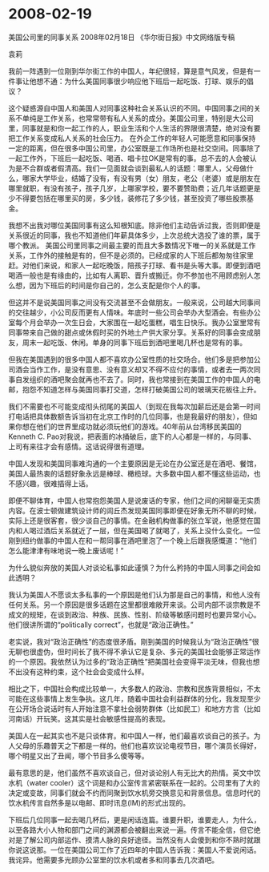 # 2008-02-19

美国公司里的同事关系    2008年02月18日 《华尔街日报》中文网络版专稿 

袁莉

我前一阵遇到一位刚到华尔街工作的中国人，年纪很轻，算是意气风发，但是有一件事让他想不通：为什么美国同事很少响应他下班后一起吃饭、打球、娱乐的倡议？

这个疑惑源自中国人和美国人对同事这种社会关系认识的不同。中国同事之间的关系不单纯是工作关系，也常常带有私人关系的成分。美国公司里，特别是大公司里，同事就是和你一起工作的人，职业生活和个人生活的界限很清楚，绝对没有要把工作关系变成私人关系的社会压力。 在外企工作的年轻人可能愿意和同事保持一定的距离，但在很多中国公司里，办公室既是工作场所也是社交空间。同事除了一起工作外，下班后一起吃饭、喝酒、唱卡拉OK是常有的事。总不去的人会被认为是不合群或者假清高。我们一见面就会谈到最私人的话题：哪里人，父母做什么，哪家大学毕业，结婚了没有，有没有男（女）朋友，老公（老婆）或是朋友在哪里就职，有没有孩子，孩子几岁，上哪家学校，要不要赞助费；近几年话题更是少不得要包括在哪里买的房，多少钱，装修花了多少钱，甚至投资了哪些股票基金。

我想不出我对哪位美国同事有这么知根知底。除非他们主动告诉过我，否则即便是关系很近的同事，我也不知道他们年薪具体多少，上次总统大选投了谁的票，属于哪个教派。 美国公司里同事之间最主要的而且大多数情况下唯一的关系就是工作关系，工作外的接触是有的，但不是必须的。已经成家的人下班后都匆匆往家里赶。对他们来说，和家人一起吃晚饭，陪孩子打球、看书是头等大事。即便到酒吧喝酒一般也是有缘由的，比如有人离职、晋升或搬迁。你不参加也不用顾虑别人怎么想，因为下班后的时间是你自己的，怎么支配是你个人的事。

但这并不是说美国同事之间没有交流甚至不会做朋友。一般来说，公司越大同事间的交往越少，小公司反而更有人情味。年底时一些公司会举办大型酒会。有些办公室每个月会举办一次生日会，大家围在一起吃蛋糕，唱生日快乐。我办公室里常有同事带来自己做的甜点或休假时买的外地土产供大家分享。关系好的同事会变成朋友，周末一起吃饭、休闲。单身的同事下班后到酒吧里喝几杯也是常有的事。

但我在美国遇到的很多中国人都不喜欢办公室性质的社交场合。他们多是把参加公司酒会当作工作，是没有意思、没有意义却又不得不应付的事情，或者去一两次同事自发组织的酒吧聚会就再也不去了。同时，我也常接到在美国工作的中国人的电邮，抱怨不知道怎样与美国同事打交道，怎样打破美国公司的玻璃天花板往上升。

我们不需要也不可能变成彻头彻尾的美国人（到现在我每次加薪后还是会第一时间打电话把具体数额告诉当初在北京工作时的几位同事，也是我最好的朋友），但如果你想在他们的世界里成功就必须玩他们的游戏。40年前从台湾移民美国的 Kenneth C. Pao对我说，把表面的冰捅破后，底下的人心都是一样的，与同事、上司有来往才会有感情。这话说得很有道理。

中国人发现和美国同事难沟通的一个主要原因是无论在办公室还是在酒吧、餐馆，美国人最热衷的话题好象永远是棒球、橄榄球。大多数中国人都不懂这些运动，也不感兴趣，很难插得上话。

即便不聊体育，中国人也常抱怨美国人是说废话的专家，他们之间的闲聊毫无实质内容。在波士顿做建筑设计师的闾丘杰发现美国同事即便在好象无所不聊的时候，实际上还是很客套，很少谈自己的事情。在金融机构做事的张立军说，他感觉在国内和人喝过酒后关系就近了一层，但在美国喝了就喝了，关系上没什么变化。一位刚到纽约做事的中国人在和一帮同事在酒吧里泡了一个晚上后跟我感慨道：“他们怎么能津津有味地说一晚上废话呢！”

为什么貌似奔放的美国人对谈论私事如此谨慎？为什么矜持的中国人同事之间会如此透明？

我认为美国人不愿谈太多私事的一个原因是他们认为那是自己的事情，和他人没有任何关系。另一个原因是很多话题在这里都很难敞开来谈。公司内部不谈宗教是不成文的规矩，在谈到政治、种族、民族、性别、阶级等敏感问题时也要异常小心。他们很讲所谓的“politically correct”，也就是“政治正确性。”

老实说，我对“政治正确性”的态度很矛盾。刚到美国的时候我认为“政治正确性”很无聊也很虚伪，但时间长了我不得不承认它是复杂、多元的美国社会能够正常运作的一个原因。我依然认为过多的“政治正确性”把美国社会变得平淡无味，但我也想不出没有这种约束，这个社会会变成什么样。

相比之下，中国社会构成比较单一，大多数人的政治、宗教和民族背景相似，不太可能在这些事情上发生争执。这几年，随着中国社会利益群体的分化，我发现至少在公开场合说话时有人开始注意不拿社会弱势群体（比如民工）和地方方言（比如河南话）开玩笑。这其实是社会敏感性提高的表现。

美国人在一起其实也不是只谈体育。和中国人一样，他们最喜欢谈自己的孩子。为人父母的乐趣普天之下都是一样的。他们也喜欢议论电视节目，哪个演员长得好，哪个明星又出了丑闻，哪个节目多么傻等等。

最有意思的是，他们虽然不喜欢谈自己，但对谈论别人有无比大的热情。英文中饮水机（water cooler）这个词是和办公室传言紧密联系在一起的。公司里有了大的决定或变故，同事们就会不约而同聚到饮水机旁交换意见和背景信息。信息时代的饮水机传言自然多是以电邮、即时讯息(IM)的形式出现的。

下班后几位同事一起去喝几杯后，更是闲话连篇。谁要升职，谁要走人，为什么，以至各路大小人物和部门之间的渊源都会被翻出来说一遍。传言不能全信，但它绝对是了解公司内部运作、摸清人脉的良好途径。当然没有人会傻到和你不熟时就跟你说这说那。一位在美国公司工作了近四年的中国人告诉我：美国人不爱说闲话。我诧异。他需要多光顾办公室里的饮水机或者多和同事去几次酒吧。
